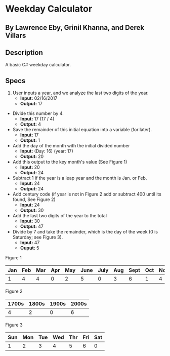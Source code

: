 # Weekday Calculator

## By Lawrence Eby, Grinil Khanna, and Derek Villars


## Description

A basic C# weekday calculator.

## Specs

1. User inputs a year, and we analyze the last two digits of the year.
    * __Input:__ 02/16/2017
    * __Output:__ 17
- Divide this number by 4.
    * __Input:__ 17 (17 / 4)
    * __Output:__ 4
- Save the remainder of this initial equation into a variable (for later).
    * __Input:__ 17
    * __Output:__ 1
- Add the day of the month with the initial divided number
    * __Input:__ (Day: 16) (year: 17)
    * __Output:__ 20
- Add this output to the key month's value (See Figure 1)
    * __Input:__ 20
    * __Output:__ 24
- Subtract 1 if the year is a leap year and the month is Jan. or Feb.
    * __Input:__ 24
    * __Output:__ 24
- Add century code (if year is not in Figure 2 add or subtract 400 until its found, See Figure 2)
    * __Input:__ 24
    * __Output:__ 30
- Add the last two digits of the year to the total
    * __Input:__ 30
    * __Output:__ 47
- Divide by 7 and take the remainder, which is the day of the week (0 is Saturday; see Figure 3).
    * __Input:__ 47
    * __Ouput:__ 5

Figure 1

|Jan|Feb|Mar|Apr|May|June|July|Aug|Sept|Oct|Nov|Dec|
|---|---|---|---|---|----|----|---|----|---|---|---|
| 1 | 4 | 4 | 0 | 2 | 5  | 0  | 3 | 6  | 1 | 4 | 6 |

Figure 2

|1700s|1800s|1900s|2000s|
|-----|-----|-----|-----|
|  4  |  2  |  0  |  6  |

Figure 3

|Sun|Mon|Tue|Wed|Thr|Fri|Sat|
|---|---|---|---|---|---|---|
| 1 | 2 | 3 | 4 | 5 | 6 | 0 |
